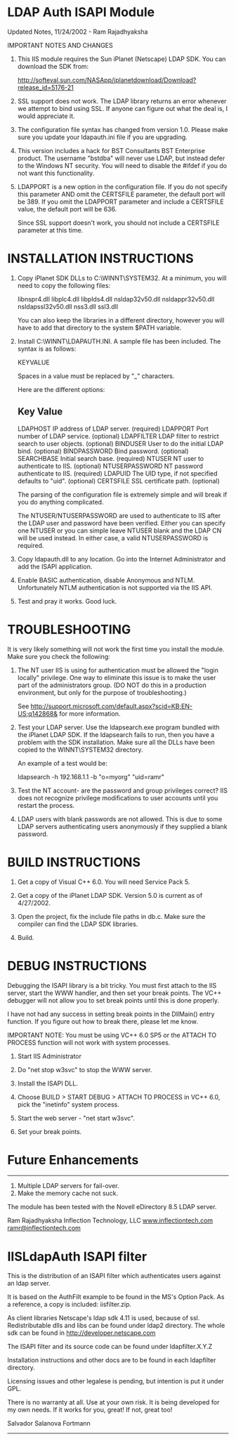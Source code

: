 # LDAP Auth ISAPI Module 

Updated Notes, 11/24/2002 - Ram Rajadhyaksha

IMPORTANT NOTES AND CHANGES

1. This IIS module requires the Sun iPlanet (Netscape) LDAP SDK. You can
   download the SDK from:

   http://softeval.sun.com/NASApp/iplanetdownload/Download?release_id=5176-21

2. SSL support does not work. The LDAP library returns an error whenever
   we attempt to bind using SSL. If anyone can figure out what the deal is,
   I would appreciate it.
   
3. The configuration file syntax has changed from version 1.0. Please make
   sure you update your ldapauth.ini file if you are upgrading.
   
4. This version includes a hack for BST Consultants BST Enterprise product.
   The username "bstdba" will never use LDAP, but instead defer to the
   Windows NT security. You will need to disable the #ifdef if you do not
   want this functionality.
   
5. LDAPPORT is a new option in the configuration file. If you do not
   specify this parameter AND omit the CERTSFILE parameter, the
   default port will be 389. If you omit the LDAPPORT parameter
   and include a CERTSFILE value, the default port will be 636.
   
   Since SSL support doesn't work, you should not include a CERTSFILE
   parameter at this time.
   
   
# INSTALLATION INSTRUCTIONS

1. Copy iPlanet SDK DLLs to C:\WINNT\SYSTEM32. At a minimum, you will 
   need to copy the following files:
   
   libnspr4.dll
   libplc4.dll
   libplds4.dll
   nsldap32v50.dll
   nsldappr32v50.dll
   nsldapssl32v50.dll
   nss3.dll
   ssl3.dll

   You can also keep the libraries in a different directory, however 
   you will have to add that directory to the system $PATH variable.
      
2. Install C:\WINNT\LDAPAUTH.INI. A sample file has been included. The
   syntax is as follows:
   
   KEY<space>VALUE
   
   Spaces in a value must be replaced by "_" characters.
   
   Here are the different options:
   
   Key                Value
   -------------------------------------------------------------------------------
   LDAPHOST           IP address of LDAP server. (required)
   LDAPPORT           Port number of LDAP service. (optional)
   LDAPFILTER         LDAP filter to restrict search to user objects. (optional)
   BINDUSER           User to do the initial LDAP bind. (optional)
   BINDPASSWORD       Bind password. (optional)
   SEARCHBASE         Initial search base. (required)
   NTUSER             NT user to authenticate to IIS. (optional)
   NTUSERPASSWORD     NT password authenticate to IIS. (required)
   LDAPUID            The UID type, if not specified defaults to "uid". (optional)
   CERTSFILE          SSL certificate path. (optional)
   
   The parsing of the configuration file is extremely simple and will
   break if you do anything complicated. 
   
   The NTUSER/NTUSERPASSWORD are used to authenticate to IIS after the 
   LDAP user and password have been verified. Either you can specify
   one NTUSER or you can simple leave NTUSER blank and the LDAP CN
   will be used instead. In either case, a valid NTUSERPASSWORD is required.

3. Copy ldapauth.dll to any location. Go into the Internet Administrator
   and add the ISAPI application.
   
4. Enable BASIC authentication, disable Anonymous and NTLM. Unfortunately
   NTLM authentication is not supported via the IIS API.

5. Test and pray it works. Good luck.


# TROUBLESHOOTING

It is very likely something will not work the first time you install the
module. Make sure you check the following:

1. The NT user IIS is using for authentication must be allowed the
   "login locally" privilege. One way to eliminate this issue is to make
   the user part of the administrators group. (DO NOT do this in a production
   environment, but only for the purpose of troubleshooting.)
   
   See <http://support.microsoft.com/default.aspx?scid=KB;EN-US;q142868&> 
   for more information.
   
2. Test your LDAP server. Use the ldapsearch.exe program bundled with the
   iPlanet LDAP SDK. If the ldapsearch fails to run, then you have a problem
   with the SDK installation. Make sure all the DLLs have been copied to
   the WINNT\SYSTEM32 directory.
   
   An example of a test would be:
   
   ldapsearch -h 192.168.1.1 -b "o=myorg" "uid=ramr"
   
3. Test the NT account- are the password and group privileges correct? IIS 
   does not recognize privilege modifications to user accounts until you 
   restart the process.

4. LDAP users with blank passwords are not allowed. This is due to some
   LDAP servers authenticating users anonymously if they supplied a blank
   password.
   
   
# BUILD INSTRUCTIONS

1. Get a copy of Visual C++ 6.0. You will need Service Pack 5.

2. Get a copy of the iPlanet LDAP SDK. Version 5.0 is current as of 4/27/2002.

3. Open the project, fix the include file paths in db.c. Make sure the
   compiler can find the LDAP SDK libraries.
   
4. Build.


# DEBUG INSTRUCTIONS

Debugging the ISAPI library is a bit tricky. You must first attach to the
IIS server, start the WWW handler, and then set your break points. The
VC++ debugger will not allow you to set break points until this is done
properly.

I have not had any success in setting break points in the DllMain() entry
function. If you figure out how to break there, please let me know. 

IMPORTANT NOTE: You must be using VC++ 6.0 SP5 or the ATTACH TO PROCESS 
function will not work with system processes.

1. Start IIS Administrator

2. Do "net stop w3svc" to stop the WWW server.

3. Install the ISAPI DLL.

4. Choose BUILD > START DEBUG > ATTACH TO PROCESS in VC++ 6.0, pick
   the "inetinfo" system process.

5. Start the web server - "net start w3svc".

6. Set your break points.


# Future Enhancements
-------------------------------------------------------------------------------
1. Multiple LDAP servers for fail-over.
2. Make the memory cache not suck.

The module has been tested with the Novell eDirectory 8.5 LDAP server.

Ram Rajadhyaksha
Inflection Technology, LLC
www.inflectiontech.com
ramr@inflectiontech.com





# IISLdapAuth ISAPI filter

This is the distribution of an ISAPI filter which authenticates users 
against an ldap server.

It is based on the AuthFilt example to be found in the MS's Option Pack. 
As a reference, a copy is included: iisfilter.zip.

As client libraries Netscape's ldap sdk 4.11 is used, because of ssl.
Redistributable dlls and libs can be found under ldap2 directory.
The whole sdk can be found in http://developer.netscape.com

The ISAPI filter and its source code can be found under ldapfilter.X.Y.Z

Installation instructions and other docs are to be found in each ldapfilter
directory.

Licensing issues and other legalese is pending, but intention is put it
under GPL.

There is no warranty at all.
Use at your own risk.
It is being developed for my own needs. 
If it works for you, great! If not, great too!


Salvador Salanova Fortmann

-------------------------------------------------------------------------------
